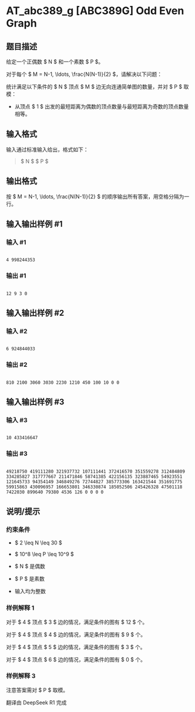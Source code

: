 # AT_abc389_g [ABC389G] Odd Even Graph

## 题目描述

[problemUrl]: https://atcoder.jp/contests/abc389/tasks/abc389_g

给定一个正偶数 $ N $ 和一个素数 $ P $。

对于每个 $ M = N-1, \ldots, \frac{N(N-1)}{2} $，请解决以下问题：

统计满足以下条件的 $ N $ 顶点 $ M $ 边无向连通简单图的数量，并对 $ P $ 取模：
- 从顶点 $ 1 $ 出发的最短距离为偶数的顶点数量与最短距离为奇数的顶点数量相等。

## 输入格式

输入通过标准输入给出，格式如下：

> $ N $ $ P $

## 输出格式

按 $ M = N-1, \ldots, \frac{N(N-1)}{2} $ 的顺序输出所有答案，用空格分隔为一行。

## 输入输出样例 #1

### 输入 #1

```
4 998244353
```

### 输出 #1

```
12 9 3 0
```

## 输入输出样例 #2

### 输入 #2

```
6 924844033
```

### 输出 #2

```
810 2100 3060 3030 2230 1210 450 100 10 0 0
```

## 输入输出样例 #3

### 输入 #3

```
10 433416647
```

### 输出 #3

```
49218750 419111280 321937732 107111441 372416570 351559278 312484809 334285827 317777667 211471846 58741385 422156135 323887465 54923551 121645733 94354149 346849276 72744827 385773306 163421544 351691775 59915863 430096957 166653801 346330874 185052506 245426328 47501118 7422030 899640 79380 4536 126 0 0 0 0
```

## 说明/提示

### 约束条件

- $ 2 \leq N \leq 30 $
- $ 10^8 \leq P \leq 10^9 $
- $ N $ 是偶数
- $ P $ 是素数
- 输入均为整数

### 样例解释 1

对于 $ 4 $ 顶点 $ 3 $ 边的情况，满足条件的图有 $ 12 $ 个。  
对于 $ 4 $ 顶点 $ 4 $ 边的情况，满足条件的图有 $ 9 $ 个。  
对于 $ 4 $ 顶点 $ 5 $ 边的情况，满足条件的图有 $ 3 $ 个。  
对于 $ 4 $ 顶点 $ 6 $ 边的情况，满足条件的图有 $ 0 $ 个。

### 样例解释 3

注意答案需对 $ P $ 取模。

翻译由 DeepSeek R1 完成